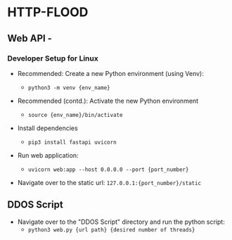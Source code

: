 # HTTP-FLOOD

## Web API -

### Developer Setup for Linux

- Recommended: Create a new Python environment (using Venv):

  - `python3 -m venv {env_name}`

- Recommended (contd.): Activate the new Python environment

  - `source {env_name}/bin/activate`

- Install dependencies

  - `pip3 install fastapi uvicorn`

- Run web application:

  - `uvicorn web:app --host 0.0.0.0 --port {port_number}`

- Navigate over to the static url: `127.0.0.1:{port_number}/static`

## DDOS Script

- Navigate over to the "DDOS Script" directory and run the python script:
  - `python3 web.py {url path} {desired number of threads}`
